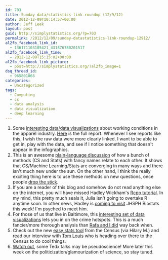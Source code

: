 ```yaml
---
id: 703
title: Sunday data/statistics link roundup (12/9/12)
date: 2012-12-09T10:14:57+00:00
author: Jeff Leek
layout: post
guid: http://simplystatistics.org/?p=703
permalink: /2012/12/09/sunday-datastatistics-link-roundup-12912/
al2fb_facebook_link_id:
  - 136171103105421_431876780201517
al2fb_facebook_link_time:
  - 2012-12-09T15:15:02+00:00
al2fb_facebook_link_picture:
  - post=http://simplystatistics.org/?al2fb_image=1
dsq_thread_id:
  - 965801068
categories:
  - Uncategorized
tags:
  - Computing
  - cs
  - data analysis
  - data visualization
  - deep learning
---
```

  1. <span style="line-height: 16px;">Some <a href="http://www.prana.com/life/2012/12/01/conscious-consumerism-how-do-your-brands-rate/">interesting data/data visualizations</a> about working conditions in the apparel industry. <a href="http://www.free2work.org/trends/apparel/?utm_source=Social%20Ventures&utm_medium=Hootsuite&utm_campaign=SV%20News%20Feed">Here</a> is the full report. Whenever I see reports like this, I wish the raw data were more clearly linked. I want to be able to get in, play with the data, and see if I notice something that doesn't appear in the infographics. </span>
  2. <span style="line-height: 16px;">This is an awesome <a href="http://wmbriggs.com/blog/?p=6465">plain-language discussion</a> of how a bunch of methods (CS and Stats) with fancy names relate to each other. It shows that CS/Machine Learning/Stats are converging in many ways and there isn't much new under the sun. On the other hand, I think the really exciting thing here is to use these methods on new questions, once people <a href="http://simplystatistics.org/2012/12/08/dropping-the-stick-in-data-analysis/">drop the stick</a>. </span>
  3. <span style="line-height: 16px;">If you are a reader of this blog and somehow do not read anything else on the internet, you will have missed Hadley Wickham's <a href="https://github.com/hadley/devtools/wiki/Rcpp">Rcpp tutorial</a>. In my mind, this pretty much seals it, Julia isn't going to overtake R anytime soon. In other news, Hadley is <a href="http://biostat.jhsph.edu/newsEvent/event/seminar/seminars.shtml">coming to visit</a> JHSPH Biostats this week! I'm psyched to meet him. </span>
  4. <span style="line-height: 16px;">For those of us that live in Baltimore, this <a href="http://www.r-bloggers.com/visualizing-baltimore-with-r-and-ggplot2-crime-data/">interesting set of data visualizations</a> lets you in on the crime hotspots. This is a much fancier/more thorough analysis than <a href="http://simplystatistics.org/2012/01/03/baltimore-gun-offenders-and-where-academics-dont-live/">Rafa and I did</a> way back when. </span>
  5. <span style="line-height: 16px;">Check out the new <a href="http://www.census.gov/easystats/">easy stats tool</a> from the Census (via Hilary M.) and read our interview with <a href="http://simplystatistics.org/2012/11/09/interview-with-tom-louis-new-chief-scientist-at-the/">Tom Louis</a> who is heading over there to the Census to do cool things. </span>
  6. <span style="line-height: 16px;"><a href="http://www.slate.com/blogs/bad_astronomy/2012/12/07/ted_to_tedx_how_to_avoid_bad_science_in_talks.html?utm_source=tw&utm_medium=sm&utm_campaign=button_toolbar">Watch out</a>, some Tedx talks may be pseudoscience! More later this week on the politicization/glamourization of science, so stay tuned. </span>